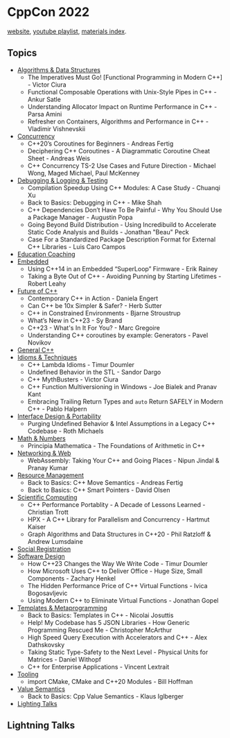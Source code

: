 <!--
ignore these words in spell check for this file
// cSpell:ignore
-->

# CppCon 2022

[website](https://cppcon.org/), [youtube playlist](https://www.youtube.com/playlist?list=PLHTh1InhhwT6c2JNtUiJkaH8YRqzhU7Ag), [materials index](https://github.com/CppCon/CppCon2022).

## Topics

- [Algorithms & Data Structures](Algorithms%20&%20Data%20Structures.md)
  - The Imperatives Must Go! [Functional Programming in Modern C++] - Victor Ciura
  - Functional Composable Operations with Unix-Style Pipes in C++ - Ankur Satle
  - Understanding Allocator Impact on Runtime Performance in C++ - Parsa Amini
  - Refresher on Containers, Algorithms and Performance in C++ - Vladimir Vishnevskii
- [Concurrency](Concurrency.md)
  - C++20’s Coroutines for Beginners - Andreas Fertig
  - Deciphering C++ Coroutines - A Diagrammatic Coroutine Cheat Sheet - Andreas Weis
  - C++ Concurrency TS-2 Use Cases and Future Direction - Michael Wong, Maged Michael, Paul McKenney
- [Debugging & Logging & Testing](Debugging%20&%20Logging%20&%20Testing.md)
  - Compilation Speedup Using C++ Modules: A Case Study - Chuanqi Xu
  - Back to Basics: Debugging in C++ - Mike Shah
  - C++ Dependencies Don’t Have To Be Painful - Why You Should Use a Package Manager - Augustin Popa
  - Going Beyond Build Distribution - Using Incredibuild to Accelerate Static Code Analysis and Builds - Jonathan "Beau" Peck
  - Case For a Standardized Package Description Format for External C++ Libraries - Luis Caro Campos
- [Education Coaching](Education%20Coaching.md)
- [Embedded](Embedded.md)
  - Using C++14 in an Embedded “SuperLoop” Firmware - Erik Rainey
  - Taking a Byte Out of C++ - Avoiding Punning by Starting Lifetimes - Robert Leahy
- [Future of C++](Future%20of%20C++.md)
  - Contemporary C++ in Action - Daniela Engert
  - Can C++ be 10x Simpler & Safer? - Herb Sutter
  - C++ in Constrained Environments - Bjarne Stroustrup
  - What’s New in C++23 - Sy Brand
  - C++23 - What's In It For You? - Marc Gregoire
  - Understanding C++ coroutines by example: Generators - Pavel Novikov
- [General C++](General%20C++.md)
- [Idioms & Techniques](Idioms%20&%20Techniques.md)
  - C++ Lambda Idioms - Timur Doumler
  - Undefined Behavior in the STL - Sandor Dargo
  - C++ MythBusters - Victor Ciura
  - C++ Function Multiversioning in Windows - Joe Bialek and Pranav Kant
  - Embracing Trailing Return Types and `auto` Return SAFELY in Modern C++ - Pablo Halpern
- [Interface Design & Portability](Interface%20Design%20&%20Portability.md)
  - Purging Undefined Behavior & Intel Assumptions in a Legacy C++ Codebase - Roth Michaels
- [Math & Numbers](Math%20&%20Numbers.md)
  - Principia Mathematica - The Foundations of Arithmetic in C++
- [Networking & Web](Networking%20&%20Web.md)
  - WebAssembly: Taking Your C++ and Going Places - Nipun Jindal & Pranay Kumar
- [Resource Management](Resource%20Management.md)
  - Back to Basics: C++ Move Semantics - Andreas Fertig
  - Back to Basics: C++ Smart Pointers - David Olsen
- [Scientific Computing](Scientific%20Computing.md)
  - C++ Performance Portablity - A Decade of Lessons Learned - Christian Trott
  - HPX - A C++ Library for Parallelism and Concurrency - Hartmut Kaiser
  - Graph Algorithms and Data Structures in C++20 - Phil Ratzloff & Andrew Lumsdaine
- [Social Registration](Social%20Registration.md)
- [Software Design](Software%20Design.md)
  - How C++23 Changes the Way We Write Code - Timur Doumler
  - How Microsoft Uses C++ to Deliver Office - Huge Size, Small Components - Zachary Henkel
  - The Hidden Performance Price of C++ Virtual Functions - Ivica Bogosavljevic
  - Using Modern C++ to Eliminate Virtual Functions - Jonathan Gopel
- [Templates & Metaprogramming](Templates%20&%20Metaprogramming.md)
  - Back to Basics: Templates in C++ - Nicolai Josuttis
  - Help! My Codebase has 5 JSON Libraries - How Generic Programming Rescued Me - Christopher McArthur
  - High Speed Query Execution with Accelerators and C++ - Alex Dathskovsky
  - Taking Static Type-Safety to the Next Level - Physical Units for Matrices - Daniel Withopf
  - C++ for Enterprise Applications - Vincent Lextrait
- [Tooling](Tooling.md)
  - import CMake, CMake and C++20 Modules - Bill Hoffman
- [Value Semantics](Value%20Semantics.md)
  - Back to Basics: Cpp Value Semantics - Klaus Iglberger
- [Lighting Talks](#lightning-talks)

## Lightning Talks
